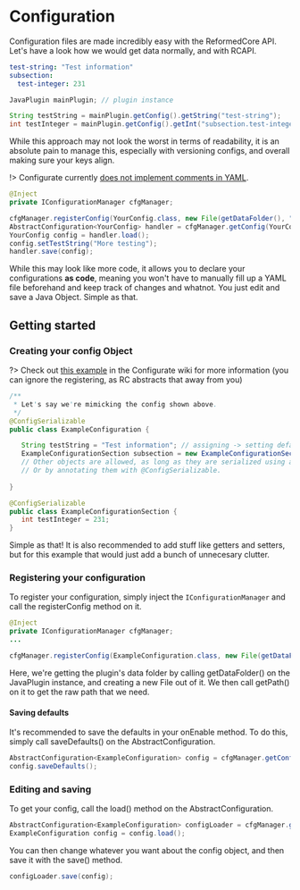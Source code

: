 # Configuration

Configuration files are made incredibly easy with the ReformedCore API. Let's have a look how we would get data normally, and with RCAPI.

```yaml
test-string: "Test information"
subsection:
  test-integer: 231
```

<!-- tabs:start -->

<!-- tab:Spigot (SnakeYAML) -->
```java
JavaPlugin mainPlugin; // plugin instance

String testString = mainPlugin.getConfig().getString("test-string");
int testInteger = mainPlugin.getConfig().getInt("subsection.test-integer");
```

While this approach may not look the worst in terms of readability, it is an absolute pain to manage this, especially with versioning configs, and overall making sure your keys align.

<!-- tab:ReformedCore (Configurate) -->

!> Configurate currently [does not implement comments in YAML](https://github.com/SpongePowered/Configurate/pull/175).


```java
@Inject
private IConfigurationManager cfgManager;

cfgManager.registerConfig(YourConfig.class, new File(getDataFolder(), "config.yaml").toPath());
AbstractConfiguration<YourConfig> handler = cfgManager.getConfig(YourConfig.class);
YourConfig config = handler.load();
config.setTestString("More testing");
handler.save(config);
```

While this may look like more code, it allows you to declare your configurations **as code**, meaning you won't have to manually fill up a YAML file beforehand and keep track of changes and whatnot. You just edit and save a Java Object. Simple as that.

<!-- tabs:end -->


## Getting started

### Creating your config Object

?> Check out [this example](https://github.com/SpongePowered/Configurate/wiki/Object-Mapper#bringing-it-all-together) in the Configurate wiki for more information (you can ignore the registering, as RC abstracts that away from you)

```java
/**
 * Let's say we're mimicking the config shown above.
 */
@ConfigSerializable
public class ExampleConfiguration {

   String testString = "Test information"; // assigning -> setting default.
   ExampleConfigurationSection subsection = new ExampleConfigurationSection(); 
   // Other objects are allowed, as long as they are serialized using a serializer
   // Or by annotating them with @ConfigSerializable.
 
}
```

```java
@ConfigSerializable
public class ExampleConfigurationSection {
   int testInteger = 231;
}
```

Simple as that! It is also recommended to add stuff like getters and setters, but for this example that would just add a bunch of unnecesary clutter.

### Registering your configuration

To register your configuration, simply inject the `IConfigurationManager` and call the registerConfig method on it.

```java
@Inject
private IConfigurationManager cfgManager;
...

cfgManager.registerConfig(ExampleConfiguration.class, new File(getDataFolder(), "config.yaml").getPath());
```

Here, we're getting the plugin's data folder by calling getDataFolder() on the JavaPlugin instance, and creating a new File out of it. We then call getPath() on it to get the raw path that we need.

#### Saving defaults

It's recommended to save the defaults in your onEnable method. To do this, simply call saveDefaults() on the AbstractConfiguration.

```java
AbstractConfiguration<ExampleConfiguration> config = cfgManager.getConfig(ExampleConfiguration.class);
config.saveDefaults();
```

### Editing and saving

To get your config, call the load() method on the AbstractConfiguration.

```java
AbstractConfiguration<ExampleConfiguration> configLoader = cfgManager.getConfig(ExampleConfiguration.class);
ExampleConfiguration config = config.load();
```

You can then change whatever you want about the config object, and then save it with the save() method.

```java
configLoader.save(config);
```
